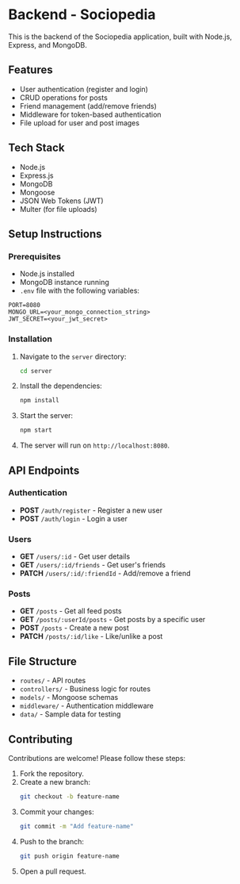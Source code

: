 # Backend - Sociopedia

This is the backend of the Sociopedia application, built with Node.js, Express, and MongoDB.

## Features
- User authentication (register and login)
- CRUD operations for posts
- Friend management (add/remove friends)
- Middleware for token-based authentication
- File upload for user and post images

## Tech Stack
- Node.js
- Express.js
- MongoDB
- Mongoose
- JSON Web Tokens (JWT)
- Multer (for file uploads)

## Setup Instructions

### Prerequisites
- Node.js installed
- MongoDB instance running
- `.env` file with the following variables:

```
PORT=8080
MONGO_URL=<your_mongo_connection_string>
JWT_SECRET=<your_jwt_secret>
```

### Installation
1. Navigate to the `server` directory:
   ```bash
   cd server
   ```
2. Install the dependencies:
   ```bash
   npm install
   ```
3. Start the server:
   ```bash
   npm start
   ```
4. The server will run on `http://localhost:8080`.

## API Endpoints

### Authentication
- **POST** `/auth/register` - Register a new user
- **POST** `/auth/login` - Login a user

### Users
- **GET** `/users/:id` - Get user details
- **GET** `/users/:id/friends` - Get user's friends
- **PATCH** `/users/:id/:friendId` - Add/remove a friend

### Posts
- **GET** `/posts` - Get all feed posts
- **GET** `/posts/:userId/posts` - Get posts by a specific user
- **POST** `/posts` - Create a new post
- **PATCH** `/posts/:id/like` - Like/unlike a post

## File Structure
- `routes/` - API routes
- `controllers/` - Business logic for routes
- `models/` - Mongoose schemas
- `middleware/` - Authentication middleware
- `data/` - Sample data for testing

## Contributing
Contributions are welcome! Please follow these steps:
1. Fork the repository.
2. Create a new branch:
   ```bash
   git checkout -b feature-name
   ```
3. Commit your changes:
   ```bash
   git commit -m "Add feature-name"
   ```
4. Push to the branch:
   ```bash
   git push origin feature-name
   ```
5. Open a pull request.